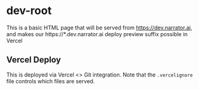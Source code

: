 # dev-root

This is a basic HTML page that will be served from https://dev.narrator.ai, and makes our https://*.dev.narrator.ai deploy preview suffix possible in Vercel

## Vercel Deploy

This is deployed via Vercel <> Git integration. Note that the `.vercelignore` file controls which files are served.
